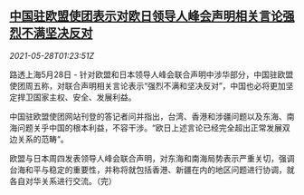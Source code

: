 <!--1622165463000-->
[中国驻欧盟使团表示对欧日领导人峰会声明相关言论强烈不满坚决反对](https://cn.reuters.com/article/china-eu-japan-0528-fri-idCNKCS2D903I)
------

<div><i>2021-05-28T01:23:51Z</i></div><p>路透上海5月28日 - 针对欧盟和日本领导人峰会联合声明中涉华部分，中国驻欧盟使团周五称，对联合声明相关言论表示“强烈不满和坚决反对”，中国也必将更加坚定捍卫国家主权、安全、发展利益。</p><p>中国驻欧盟使团网站刊登的答记者问并指出，台湾、香港和涉疆问题以及东海、南海问题关乎中国的根本利益，不容干涉。“欧日上述言论已经完全超出正常发展双边关系的范畴“。</p><p>欧盟与日本周四发表领导人峰会联合声明，对东海和南海局势表示严重关切，强调台海和平与稳定的重要性，并称将就包括香港、新疆在内的地区问题进行协调，就各自对华关系进行交流。（完）</p>
